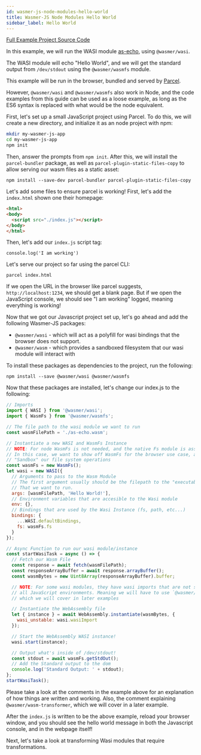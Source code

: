 ```yaml
---
id: wasmer-js-node-modules-hello-world
title: Wasmer-JS Node Modules Hello World
sidebar_label: Hello World
---
```


[Full Example Project Source Code](https://github.com/wasmerio/docs.wasmer.io/tree/master/docs/wasmer-js/node-modules/examples/hello-world)

In this example, we will run the WASI module [as-echo](https://github.com/torch2424/as-echo), using `@wasmer/wasi`. 

The WASI module will echo "Hello World", and we will get the standard output from `/dev/stdout` using the `@wasmer/wasmfs` module. 

This example will be run in the browser, bundled and served by [Parcel](https://parceljs.org/). 

However, `@wasmer/wasi` and `@wasmer/wasmfs` also work in Node, and the code examples from this guide can be used as a loose example, as long as the ES6 syntax is replaced with what would be the node equivalent.

First, let's set up a small JavaScript project using Parcel. To do this, we will create a new directory, and initialize it as an node project with npm:

```bash
mkdir my-wasmer-js-app
cd my-wasmer-js-app
npm init
```

Then, answer the prompts from `npm init`. After this, we will install the `parcel-bundler` package, as well as `parcel-plugin-static-files-copy` to allow serving our wasm files as a static asset:

`npm install --save-dev parcel-bundler parcel-plugin-static-files-copy`

Let's add some files to ensure parcel is working! First, let's add the `index.html` shown one their homepage:

```html
<html>
<body>
  <script src="./index.js"></script>
</body>
</html>
```

Then, let's add our `index.js` script tag:

``console.log('I am working')``

Let's serve our project so far using the parcel CLI:

`parcel index.html`

If we open the URL in the browser like parcel suggests, `http://localhost:1234`, we should get a blank page. But if we open the JavaScript console, we should see "I am working" logged, meaning everything is working!

Now that we got our Javascript project set up, let's go ahead and add the following Wasmer-JS packages: 

- `@wasmer/wasi` - which will act as a polyfill for wasi bindings that the browser does not support.
- `@wasmer/wasm` - which provides a sandboxed filesystem that our wasi module will interact with

To install these packages as dependencies to the project, run the following:

`npm install --save @wasmer/wasi @wasmer/wasmfs`

Now that these packages are installed, let's change our index.js to the following:

```javascript
// Imports
import { WASI } from '@wasmer/wasi';
import { WasmFs } from '@wasmer/wasmfs';

// The file path to the wasi module we want to run
const wasmFilePath = './as-echo.wasm';

// Instantiate a new WASI and WasmFs Instance
// NOTE: For node WasmFs is not needed, and the native Fs module is assigned by default
// In this case, we want to show off WasmFs for the browser use case, and we want to
// "Sandbox" our file system operations
const wasmFs = new WasmFs();
let wasi = new WASI({
  // Arguments to pass to the Wasm Module
  // The first argument usually should be the filepath to the "executable wasi module"
  // That we want to run.
  args: [wasmFilePath, 'Hello World!'],
  // Environment variables that are accesible to the Wasi module
  env: {},
  // Bindings that are used by the Wasi Instance (fs, path, etc...)
  bindings: {
    ...WASI.defaultBindings,
    fs: wasmFs.fs
  }
});

// Async Function to run our wasi module/instance
const startWasiTask = async () => {
  // Fetch our Wasm File
  const response = await fetch(wasmFilePath);
  const responseArrayBuffer = await response.arrayBuffer();
  const wasmBytes = new Uint8Array(responseArrayBuffer).buffer;

  // NOTE: For some wasi modules, they have wasi imports that are not supported in
  // all JavaScript environments. Meaning we will have to use `@wasmer/wasm-transformer`,
  // which we will cover in later examples

  // Instantiate the WebAssembly file
  let { instance } = await WebAssembly.instantiate(wasmBytes, {
    wasi_unstable: wasi.wasiImport
  });

  // Start the WebAssembly WASI instance!
  wasi.start(instance);

  // Output what's inside of /dev/stdout!
  const stdout = await wasmFs.getStdOut();
  // Add the Standard output to the dom
  console.log('Standard Output: ' + stdout);
};
startWasiTask();
```

Please take a look at the comments in the example above for an explanation of how things are written and working. Also, the comment explaining `@wasmer/wasm-transformer`, which we will cover in a later example.

After the `index.js` is written to be the above example, reload your browser window, and you should see the hello world message in both the Javascript console, and in the webpage itself!

Next, let's take a look at transforming Wasi modules that require transformations.
